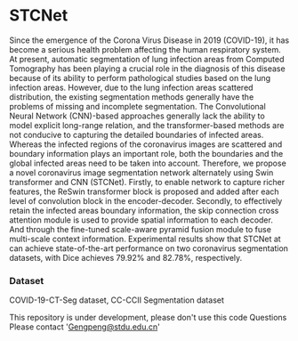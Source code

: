 # STCNet

 Since the emergence of the Corona Virus Disease in 2019 (COVID-19), it has become a serious health problem affecting the human respiratory system. At present, automatic segmentation of lung infection areas from Computed Tomography has been playing a crucial role in the diagnosis of this disease because of its ability to perform pathological studies based on the lung infection areas. However, due to the lung infection areas scattered distribution, the existing segmentation methods generally have the problems of missing and incomplete segmentation. The Convolutional Neural Network (CNN)-based approaches generally lack the ability to model explicit long-range relation, and the transformer-based methods are not conducive to capturing the detailed boundaries of infected areas. Whereas the infected regions of the coronavirus images are scattered and boundary information plays an important role, both the boundaries and the global infected areas need to be taken into account. Therefore, we propose a novel coronavirus image segmentation network alternately using Swin transformer and CNN (STCNet). Firstly, to enable network to capture richer features, the ReSwin transformer block is proposed and added after each level of convolution block in the encoder-decoder. Secondly, to effectively retain the infected areas boundary information, the skip connection cross attention module is used to provide spatial information to each decoder. And through the fine-tuned scale-aware pyramid fusion module to fuse multi-scale context information. Experimental results show that STCNet at can achieve state-of-the-art performance on two coronavirus segmentation datasets, with Dice achieves 79.92% and 82.78%, respectively.


### Dataset

 COVID-19-CT-Seg dataset, CC-CCII Segmentation dataset

This repository is under development, please don't use this code
Questions
Please contact 'Gengpeng@stdu.edu.cn'
